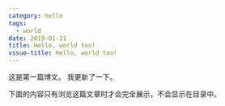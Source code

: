 ```yaml
---
category: hello
tags:
  - world
date: 2019-01-21
title: Hello, world too!
vssue-title: Hello, world too!
---
```


这是第一篇博文。
我更新了一下。

<!-- more -->

下面的内容只有浏览这篇文章时才会完全展示，不会显示在目录中。